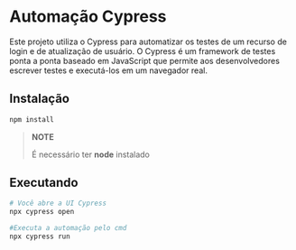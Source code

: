 # Automação Cypress

Este projeto utiliza o Cypress para automatizar os testes de um recurso de login e de atualização de usuário.
O Cypress é um framework de testes ponta a ponta baseado em JavaScript que permite aos desenvolvedores escrever testes e executá-los em um navegador real.

## Instalação
```bash
npm install
```
>**NOTE**
>
>É necessário ter **node** instalado

## Executando
```bash
# Você abre a UI Cypress
npx cypress open

#Executa a automação pelo cmd
npx cypress run
```
